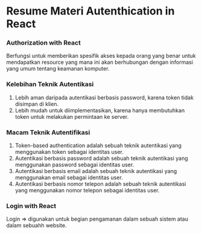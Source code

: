 # Resume Materi Autenthication in React

### Authorization with React

Berfungsi untuk memberikan spesifik akses kepada orang yang benar untuk mendapatkan resource yang mana ini akan berhubungan dengan informasi yang umum tentang keamanan komputer.

### Kelebihan Teknik Autentikasi

1. Lebih aman daripada autentikasi berbasis password, karena token tidak disimpan di klien.
2. Lebih mudah untuk diimplementasikan, karena hanya membutuhkan token untuk melakukan permintaan ke server.

### Macam Teknik Autentifikasi

1. Token-based authentication adalah sebuah teknik autentikasi yang menggunakan token sebagai identitas user.
2. Autentikasi berbasis password adalah sebuah teknik autentikasi yang menggunakan password sebagai identitas user.
3. Autentikasi berbasis email adalah sebuah teknik autentikasi yang menggunakan email sebagai identitas user.
4. Autentikasi berbasis nomor telepon adalah sebuah teknik autentikasi yang menggunakan nomor telepon sebagai identitas user.

### Login with React

Login => digunakan untuk begian pengamanan dalam sebuah sistem atau dalam sebuahh website.
